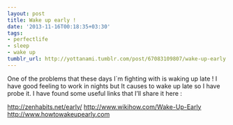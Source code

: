 ```yaml
---
layout: post
title: Wake up early !
date: '2013-11-16T00:18:35+03:30'
tags:
- perfectlife
- sleep
- wake up
tumblr_url: http://yottanami.tumblr.com/post/67083109807/wake-up-early
---
```

One of the problems that these days I`m fighting with is waking up late ! I have good feeling to work in nights but It causes to wake up late so I have probe it. I have found some useful links that I’ll share it here :

http://zenhabits.net/early/
http://www.wikihow.com/Wake-Up-Early
http://www.howtowakeupearly.com
